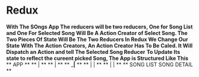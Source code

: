 # Redux

**With The SOngs App The reducers will be two reducers, One for Song List and One For Selected Song**
**Will Be A Action Creator of Select Song. The Two Pieces Of State Will Be The Two Reducers In Redux We Change Our State**
**With The Action Creators, An Action Creator Has To Be Caled. It Will Dispatch an Action and tell The Selected Song Reducer**
**To Update Its state to reflect the cureent picked Song, The App is Structured Like This**
**                                 APP                                             **
**                                  |                                              **
**                                  |                       **
**                           _______|______             **
 **                          |            |                        **
**                           |            |                     **
 **                       SONG LIST   SONG DETAIL             **